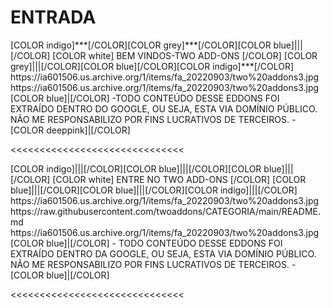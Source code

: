 # ENTRADA

<channels>
<channel>
<name>[COLOR indigo]***[/COLOR][COLOR grey]***[/COLOR][COLOR blue]|||[/COLOR] [COLOR white] BEM VINDOS-TWO ADD-ONS [/COLOR] [COLOR grey]|||[/COLOR][COLOR blue][/COLOR][COLOR indigo]***[/COLOR]</name>
<thumbnail>https://ia601506.us.archive.org/1/items/fa_20220903/two%20addons3.jpg</thumbnail>
<fanart>https://ia601506.us.archive.org/1/items/fa_20220903/two%20addons3.jpg</fanart>
<info>
[COLOR blue]|[/COLOR] -TODO CONTEÚDO DESSE EDDONS FOI EXTRAÍDO DENTRO DO GOOGLE, OU SEJA, ESTA VIA DOMÍNIO PÚBLICO. NÃO ME RESPONSABILIZO POR FINS LUCRATIVOS DE TERCEIROS. - [COLOR deeppink]|[/COLOR]</info>
</channel>
</channels>

<<<<<<<<<<<<<<<<<<<<<<<<<<<<<<

<channels>
<channel>
<name>[COLOR indigo]|||[/COLOR][COLOR blue]|||[/COLOR][COLOR blue]|||[/COLOR] [COLOR white] ENTRE NO TWO ADD-ONS [/COLOR] [COLOR blue]|||[/COLOR][COLOR blue]|||[/COLOR][COLOR indigo]|||[/COLOR]</name>
<thumbnail>https://ia601506.us.archive.org/1/items/fa_20220903/two%20addons3.jpg</thumbnail>
<externallink>https://raw.githubusercontent.com/twoaddons/CATEGORIA/main/README.md</externallink>
<fanart>https://ia601506.us.archive.org/1/items/fa_20220903/two%20addons3.jpg</fanart>
<info>
[COLOR blue]|[/COLOR] - TODO CONTEÚDO DESSE EDDONS FOI EXTRAÍDO DENTRO DA GOOGLE, OU SEJA, ESTA VIA DOMÍNIO PÚBLICO. NÃO ME RESPONSABILIZO POR FINS LUCRATIVOS DE TERCEIROS. - [COLOR blue]|[/COLOR]</info>
</channel>
</channels>  
 
<<<<<<<<<<<<<<<<<<<<<<<<<<<<<<  
 
